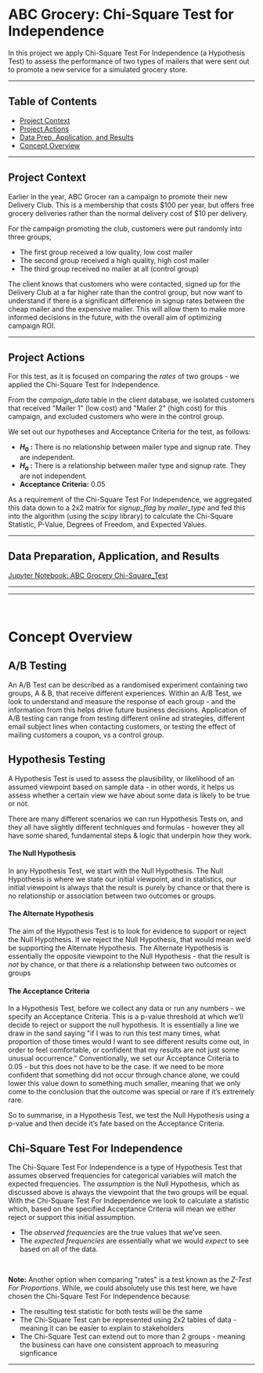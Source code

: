 # ABC Grocery: Chi-Square Test for Independence
In this project we apply Chi-Square Test For Independence (a Hypothesis Test) to assess the performance of two types of mailers that were sent out to promote a new service for a simulated grocery store.
__________

## Table of Contents
- [Project Context](#project-context)
- [Project Actions](#project-actions)
- [Data Prep, Application, and Results](#data-preparation-application-and-results)
- [Concept Overview](#concept-overview)
__________

## Project Context

Earlier in the year, ABC Grocer ran a campaign to promote their new Delivery Club. This is a membership that costs \$100 per year, but offers free grocery deliveries rather than the normal delivery cost of \$10 per delivery.

For the campaign promoting the club, customers were put randomly into three groups;
- The first group received a low quality, low cost mailer
- The second group received a high quality, high cost mailer
- The third group received no mailer at all (control group)

The client knows that customers who were contacted, signed up for the Delivery Club at a far higher rate than the control group, but now want to understand if there is a significant difference in signup rates between the cheap mailer and the expensive mailer.  This will allow them to make more informed decisions in the future, with the overall aim of optimizing campaign ROI.
__________

## Project Actions
For this test, as it is focused on comparing the *rates* of two groups - we applied the Chi-Square Test for Independence.

From the *campaign_data* table in the client database, we isolated customers that received "Mailer 1" (low cost) and "Mailer 2" (high cost) for this campaign, and excluded customers who were in the control group.

We set out our hypotheses and Acceptance Criteria for the test, as follows:
- **$H_0$ :** There is no relationship between mailer type and signup rate. They are independent.
- **$H_a$ :** There is a relationship between mailer type and signup rate. They are not independent.
- **Acceptance Criteria:** 0.05

As a requirement of the Chi-Square Test For Independence, we aggregated this data down to a 2x2 matrix for *signup_flag* by *mailer_type* and fed this into the algorithm (using the *scipy* library) to calculate the Chi-Square Statistic, P-Value, Degrees of Freedom, and Expected Values.
__________

## Data Preparation, Application, and Results
[Jupyter Notebook: ABC Grocery Chi-Square_Test](https://github.com/nareyes/personal_portfolio/blob/main/data_science_projects/abc_grocery_hypothesis_testing/abc_grocery_chi-square_test.ipynb)
_________
_________

<br>

# Concept Overview

## A/B Testing
An A/B Test can be described as a randomised experiment containing two groups, A & B, that receive different experiences. Within an A/B Test, we look to understand and measure the response of each group - and the information from this helps drive future business decisions. Application of A/B testing can range from testing different online ad strategies, different email subject lines when contacting customers, or testing the effect of mailing customers a coupon, vs a control group.  

## Hypothesis Testing
A Hypothesis Test is used to assess the plausibility, or likelihood of an assumed viewpoint based on sample data - in other words, it helps us assess whether a certain view we have about some data is likely to be true or not.

There are many different scenarios we can run Hypothesis Tests on, and they all have slightly different techniques and formulas - however they all have some shared, fundamental steps & logic that underpin how they work.

#### The Null Hypothesis
In any Hypothesis Test, we start with the Null Hypothesis. The Null Hypothesis is where we state our initial viewpoint, and in statistics, our initial viewpoint is always that the result is purely by chance or that there is no relationship or association between two outcomes or groups.

#### The Alternate Hypothesis
The aim of the Hypothesis Test is to look for evidence to support or reject the Null Hypothesis.  If we reject the Null Hypothesis, that would mean we’d be supporting the Alternate Hypothesis. The Alternate Hypothesis is essentially the opposite viewpoint to the Null Hypothesis - that the result is *not* by chance, or that there *is* a relationship between two outcomes or groups

#### The Acceptance Criteria
In a Hypothesis Test, before we collect any data or run any numbers - we specify an Acceptance Criteria.  This is a p-value threshold at which we’ll decide to reject or support the null hypothesis.  It is essentially a line we draw in the sand saying "if I was to run this test many times, what proportion of those times would I want to see different results come out, in order to feel comfortable, or confident that my results are not just some unusual occurrence." Conventionally, we set our Acceptance Criteria to 0.05 - but this does not have to be the case.  If we need to be more confident that something did not occur through chance alone, we could lower this value down to something much smaller, meaning that we only come to the conclusion that the outcome was special or rare if it’s extremely rare.

So to summarise, in a Hypothesis Test, we test the Null Hypothesis using a p-value and then decide it’s fate based on the Acceptance Criteria.

## Chi-Square Test For Independence
The Chi-Square Test For Independence is a type of Hypothesis Test that assumes observed frequencies for categorical variables will match the expected frequencies. The *assumption* is the Null Hypothesis, which as discussed above is always the viewpoint that the two groups will be equal.  With the Chi-Square Test For Independence we look to calculate a statistic which, based on the specified Acceptance Criteria will mean we either reject or support this initial assumption.
- The *observed frequencies* are the true values that we’ve seen.
- The *expected frequencies* are essentially what we would *expect* to see based on all of the data.

<br>

**Note:** Another option when comparing "rates" is a test known as the *Z-Test For Proportions*.  While, we could absolutely use this test here, we have chosen the Chi-Square Test For Independence because:
- The resulting test statistic for both tests will be the same
- The Chi-Square Test can be represented using 2x2 tables of data - meaning it can be easier to explain to stakeholders
- The Chi-Square Test can extend out to more than 2 groups - meaning the business can have one consistent approach to measuring signficance
__________
